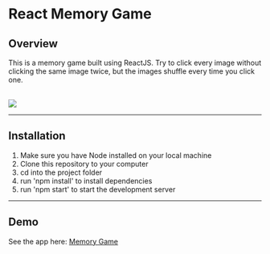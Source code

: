 # React Memory Game

## Overview
This is a memory game built using ReactJS. Try to click every image without clicking the same image twice, but the images shuffle every time you click one. 

<br>

<img src="./src/components/Container/images/Screen Shot 2019-07-29 at 5.24.21 AM.png">

--- 

## Installation
1. Make sure you have Node installed on your local machine
2. Clone this repository to your computer
3. cd into the project folder
4. run 'npm install' to install dependencies
5. run 'npm start' to start the development server

---

## Demo 
See the app here: <a href="https://ryanbirch.github.io/react-memory-game/">Memory Game</a>